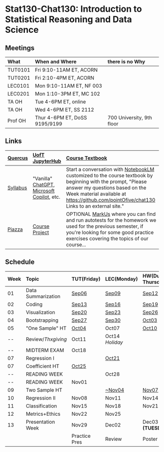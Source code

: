 # Stat130-Chat130: Introduction to Statistical Reasoning and Data Science

## Meetings

|What | When and Where           | there is no Why |
|:-------|:-------------------------|:-|
|TUT0101 | Fri 9:10-11AM ET, ACORN  | |
|TUT0201 | Fri 2:10-4PM ET, ACORN   | |
|LEC0101 | Mon 9:10-11AM ET, NF 003 | |
|LEC0201 | Mon 1:10-3PM ET, MC 102  | |
|TA OH   | Tue 4-6PM ET, online | |
|TA OH   | Wed 4-6PM ET, SS 2112 | |
|Prof OH | Thur 4-6PM ET, DoSS 9195/9199 | 700 University, 9th floor |

## Links

| [Quercus](https://q.utoronto.ca/courses/354091) |  [UofT JupyterHub](https://jupyter.utoronto.ca/) | [Course Textbook](https://github.com/pointOfive/stat130chat130/wiki) |
|:-|:-|:-|
| [Syllabus](https://github.com/pointOfive/stat130chat130/syllabus.ipynb) | "Vanilla" [ChatGPT](https://chat.openai.com/), [Microsoft Copilot](https://copilot.microsoft.com/), etc.|  Start a conversation with [NotebookLM](http://notebooklm.google/) customized to the course textbook by beginning with the prompt, "Please answer my questions based on the Week <XY> material available at https://github.com/pointOfive/chat130 Links to an external site." | 
| [Piazza](https://piazza.com/utoronto.ca/fall2024/sta130) |  [Course Project](https://github.com/pointOfive/stat130chat130/project.ipynb) | OPTIONAL [MarkUs](https://markus.teach.cs.toronto.edu/markus) where you can find and run autotests for the homework we used for the previous semester, if you're looking for some good practice exercises covering the topics of our course... |

## Schedule

|Week|Topic         |TUT(Friday)|LEC(Monday)|HW(Due Thursday)|
|:---|:-------------|:----------|:----------|:---------------|
|01|Data Summarization|[Sep06](TUT/STA130F24_TUT01_Sep06.ipynb)|[Sep09](LEC/STA130F24_LEC01_Sep09.ipynb)|[Sep12](HW/STA130F24_HW01_DueSep12.ipynb)|
|02|Coding        |[Sep13](TUT/STA130F24_TUT02_Sep13.ipynb)|[Sep16](LEC/STA130F24_LEC02_Sep16.ipynb)|[Sep19](HW/STA130F24_HW02_DueSep19.ipynb)|
|03|Visualization |[Sep20](TUT/STA130F24_TUT03_Sep20.ipynb)|[Sep23](LEC/STA130F24_LEC03_Sep23.ipynb)|[Sep26](HW/STA130F24_HW03_DueSep26.ipynb)|
|04|Bootstrapping |[Sep27](TUT/STA130F24_TUT04_Sep27.ipynb)|[Sep30](LEC/STA130F24_LEC04_Sep30.ipynb)|[Oct03](HW/STA130F24_HW04_DueOct03.ipynb)|
|05|"One Sample" HT |[Oct04](STA130F24_TUT05_Oct04.ipynb)|Oct07|[Oct10](HW/STA130F24_HW05_DueOct10.ipynb)|
|--|Review/*Thxgiving*|Oct11|Oct14 *Holiday*|     |
|--|MIDTERM EXAM  |Oct18|     |     |
|07|Regression I  |     |[Oct21](LEC/STA130F24_LEC07_Nov04.ipynb)|     |
|07|Coefficient HT|[Oct25](STA130F24_TUT07ate09_Oct25.ipynb)|     |     |
|--|READING WEEK  |     |Oct28|     |
|--|READING WEEK  |Nov01|     |     |
|09|Two Sample HT |     |[~Nov04](LEC/STA130F24_LEC09_Nov04.ipynb)|[Nov07](HW/STA130F24_HW07ate09_DueNov07.ipynb)|
|10|Regression II |Nov08|Nov11|Nov14|
|11|Classification|Nov15|Nov18|Nov21|
|12|Metrics+Ethics|Nov22|Nov25|
|13| Presentation Week |Nov29|Dec02|Dec03 **(TUESDAY)**|
|  |                   |Practice Pres | Review | Poster Fair |
